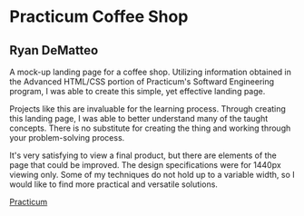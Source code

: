 # Practicum Coffee Shop

## Ryan DeMatteo

A mock-up landing page for a coffee shop. Utilizing information obtained in the Advanced HTML/CSS portion of Practicum's Softward Engineering program, I was able to create this simple, yet effective landing page.

Projects like this are invaluable for the learning process. Through creating this landing page, I was able to better understand many of the taught concepts. There is no substitute for creating the thing and working through your problem-solving process.

It's very satisfying to view a final product, but there are elements of the page that could be improved. The design specifications were for 1440px viewing only. Some of my techniques do not hold up to a variable width, so I would like to find more practical and versatile solutions.

[Practicum](https://www.practicum.com)
